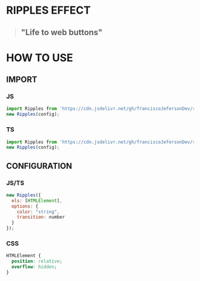 # RIPPLES EFFECT

> ## "Life to web buttons"

# HOW TO USE

## IMPORT

### JS

```javascript
import Ripples from 'https://cdn.jsdelivr.net/gh/franciscoJefersonDev/ripples/finish/Ripples.js';
new Ripples(config);
```

### TS

```typescript
import Ripples from 'https://cdn.jsdelivr.net/gh/franciscoJefersonDev/ripples/finish/Ripples.ts';
new Ripples(config);
```

## CONFIGURATION

### JS/TS

```javascript
new Ripples({
  els: [HTMLElement],
  options: {
    color: "string",
    transition: number
  }
});
```

### CSS

```css
HTMLElement {
  position: relative;
  overflow: hidden;
}
```
